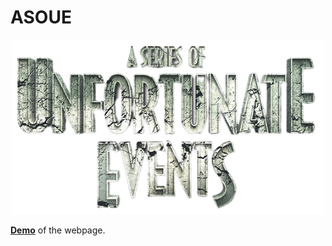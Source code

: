 # ASOUE
<p align="center">
  <img src="https://github.com/AxcleProjects/ASOUE/blob/main/images/logo2.png" alt="drawing" width="500px" alt="Comet of Words"/>
</p>

__[Demo](https://klauscleprojects.github.io/ASOUE/)__ of the webpage.
